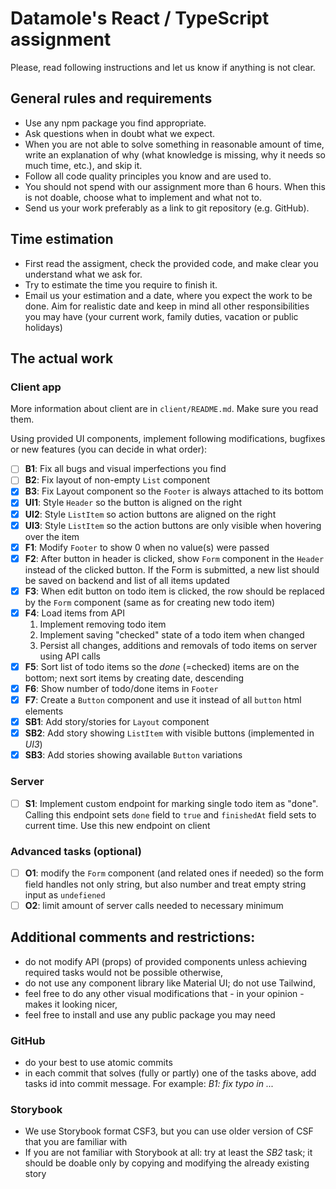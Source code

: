 # Datamole's React / TypeScript assignment

Please, read following instructions and let us know if anything is not clear.

## General rules and requirements

* Use any npm package you find appropriate.
* Ask questions when in doubt what we expect.
* When you are not able to solve something in reasonable amount of time, write an explanation of why
  (what knowledge is missing, why it needs so much time, etc.), and skip it.
* Follow all code quality principles you know and are used to.
* You should not spend with our assignment more than 6 hours.
  When this is not doable, choose what to implement and what not to.
* Send us your work preferably as a link to git repository (e.g. GitHub).

## Time estimation
* First read the assigment, check the provided code, and make clear you understand what we ask for.
* Try to estimate the time you require to finish it.
* Email us your estimation and a date, where you expect the work to be done.
  Aim for realistic date and keep in mind all other responsibilities you may have
  (your current work, family duties, vacation or public holidays)

## The actual work

### Client app
More information about client are in `client/README.md`. Make sure you read them.

Using provided UI components, implement following modifications, bugfixes or new features (you can decide in what order):

- [ ] **B1**: Fix all bugs and visual imperfections you find
- [ ] **B2**: Fix layout of non-empty `List` component
- [x] **B3**: Fix Layout component so the `Footer` is always attached to its bottom
- [x] **UI1**: Style `Header` so the button is aligned on the right
- [x] **UI2**: Style `ListItem` so action buttons are aligned on the right
- [x] **UI3**: Style `ListItem` so the action buttons are only visible when hovering over the item
- [x] **F1**: Modify `Footer` to show 0 when no value(s) were passed
- [x] **F2**: After button in header is clicked, show `Form` component in the `Header` instead of the clicked button. If the Form is submitted, a new list should be saved on backend and list of all items updated
- [x] **F3**: When edit button on todo item is clicked, the row should be replaced by the `Form` component (same as for creating new todo item)
- [x] **F4**: Load items from API
   1) Implement removing todo item
   1) Implement saving "checked" state of a todo item when changed
   1) Persist all changes, additions and removals of todo items on server using API calls
- [x] **F5**: Sort list of todo items so the _done_ (=checked) items are on the bottom; next sort items by creating date, descending
- [x] **F6**: Show number of todo/done items in `Footer`
- [x] **F7**: Create a `Button` component and use it instead of all `button` html elements
- [x] **SB1**: Add story/stories for `Layout` component
- [x] **SB2**: Add story showing `ListItem` with visible buttons (implemented in _UI3_)
- [x] **SB3**: Add stories showing available `Button` variations

### Server
- [ ] **S1**: Implement custom endpoint for marking single todo item as "done". Calling this endpoint sets `done` field to `true` and `finishedAt` field sets to current time. Use this new endpoint on client

### Advanced tasks (optional)
- [ ] **O1**: modify the `Form` component (and related ones if needed) so the form field handles not only string, but also number and treat empty string input as `undefiened`
- [ ] **O2**: limit amount of server calls needed to necessary minimum

## Additional comments and restrictions:
- do not modify API (props) of provided components unless achieving required tasks would not be possible otherwise,
- do not use any component library like Material UI; do not use Tailwind,
- feel free to do any other visual modifications that - in your opinion - makes it looking nicer,
- feel free to install and use any public package you may need

### GitHub
- do your best to use atomic commits
- in each commit that solves (fully or partly) one of the tasks above, add tasks id into commit message. For example: _B1: fix typo in ..._   

### Storybook
- We use Storybook format CSF3, but you can use older version of CSF that you are familiar with
- If you are not familiar with Storybook at all: try at least the _SB2_ task; it should be doable only by copying and modifying the already existing story


